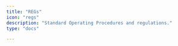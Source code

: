 ```yaml
---
title: "REGs"
icon: "regs"
description: "Standard Operating Procedures and regulations."
type: "docs"

---
```

